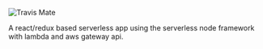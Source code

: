![Travis Mate](https://api.travis-ci.org/jackpopp/bookmarker.svg?branch=master)

A react/redux based serverless app using the serverless node framework with lambda and aws gateway api.